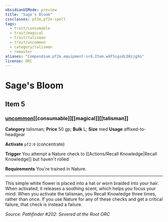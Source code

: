 ```yaml
---
obsidianUIMode: preview
title: "Sage's Bloom"
cssclasses: pf2e,pf2e-spell
tags:
  - trait/consumable
  - trait/magical
  - trait/talisman
  - trait/uncommon
  - category/talisman
  - remaster
aliases: "Compendium.pf2e.equipment-srd.Item.wXFSigsdLO8zjgXo"
license: ORC
---
```

# Sage's Bloom
## Item 5
### [uncommon](uncommon.md "Uncommon Rarity Trait")[[consumable]][[magical]][[talisman]]

**Category** talisman; 
**Price** 50 gp; 
**Bulk** L; **Size** med
**Usage** affixed-to-headgear

**Activate** `pf2:0` (concentrate)

**Trigger** You attempt a Nature check to [[Actions/Recall Knowledge|Recall Knowledge]] but haven't rolled

**Requirements** You're trained in Nature.

* * *

This simple white flower is placed into a hat or worn braided into your hair. When activated, it releases a soothing scent, which helps you focus your mind. When you activate the talisman, you Recall Knowledge three times, rather than once. If you use Nature for any of these checks and get a critical failure, that check is instead a failure.

*Source: Pathfinder #202: Severed at the Root*
*ORC*